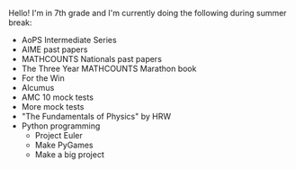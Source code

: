 Hello! I'm in 7th grade and I'm currently doing the following during summer break: 

- AoPS Intermediate Series
- AIME past papers
- MATHCOUNTS Nationals past papers
- The Three Year MATHCOUNTS Marathon book
- For the Win
- Alcumus
- AMC 10 mock tests
- More mock tests
- "The Fundamentals of Physics" by HRW
- Python programming
    - Project Euler
    - Make PyGames
    - Make a big project
